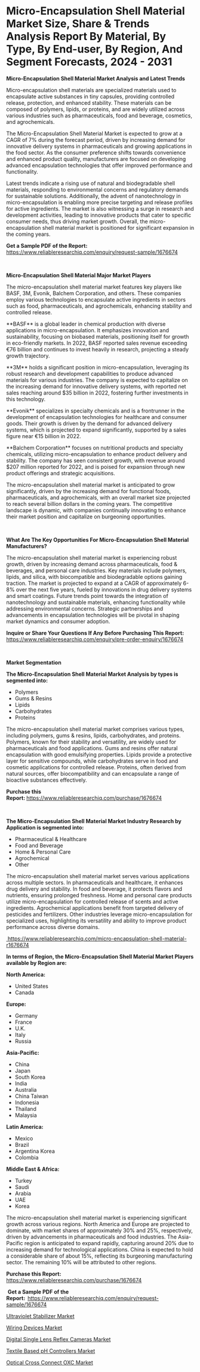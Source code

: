 <p><h1>Micro-Encapsulation Shell Material Market Size, Share & Trends Analysis Report By Material, By Type, By End-user, By Region, And Segment Forecasts, 2024 - 2031</h1></p><p><strong>Micro-Encapsulation Shell Material Market Analysis and Latest Trends</strong></p>
<p><p>Micro-encapsulation shell materials are specialized materials used to encapsulate active substances in tiny capsules, providing controlled release, protection, and enhanced stability. These materials can be composed of polymers, lipids, or proteins, and are widely utilized across various industries such as pharmaceuticals, food and beverage, cosmetics, and agrochemicals.</p><p>The Micro-Encapsulation Shell Material Market is expected to grow at a CAGR of 7% during the forecast period, driven by increasing demand for innovative delivery systems in pharmaceuticals and growing applications in the food sector. As the consumer preference shifts towards convenience and enhanced product quality, manufacturers are focused on developing advanced encapsulation technologies that offer improved performance and functionality.</p><p>Latest trends indicate a rising use of natural and biodegradable shell materials, responding to environmental concerns and regulatory demands for sustainable solutions. Additionally, the advent of nanotechnology in micro-encapsulation is enabling more precise targeting and release profiles for active ingredients. The market is also witnessing a surge in research and development activities, leading to innovative products that cater to specific consumer needs, thus driving market growth. Overall, the micro-encapsulation shell material market is positioned for significant expansion in the coming years.</p></p>
<p><strong>Get a Sample PDF of the Report:&nbsp;</strong> <a href="https://www.reliableresearchiq.com/enquiry/request-sample/1676674?utm_campaign=104&utm_medium=2&utm_source=Github&utm_content=ia&utm_term=30092024&utm_id=micro-encapsulation-shell-material">https://www.reliableresearchiq.com/enquiry/request-sample/1676674</a></p>
<p>&nbsp;</p>
<p><strong>Micro-Encapsulation Shell Material Major Market Players</strong></p>
<p><p>The micro-encapsulation shell material market features key players like BASF, 3M, Evonik, Balchem Corporation, and others. These companies employ various technologies to encapsulate active ingredients in sectors such as food, pharmaceuticals, and agrochemicals, enhancing stability and controlled release.</p><p>**BASF** is a global leader in chemical production with diverse applications in micro-encapsulation. It emphasizes innovation and sustainability, focusing on biobased materials, positioning itself for growth in eco-friendly markets. In 2022, BASF reported sales revenue exceeding €76 billion and continues to invest heavily in research, projecting a steady growth trajectory.</p><p>**3M** holds a significant position in micro-encapsulation, leveraging its robust research and development capabilities to produce advanced materials for various industries. The company is expected to capitalize on the increasing demand for innovative delivery systems, with reported net sales reaching around $35 billion in 2022, fostering further investments in this technology.</p><p>**Evonik** specializes in specialty chemicals and is a frontrunner in the development of encapsulation technologies for healthcare and consumer goods. Their growth is driven by the demand for advanced delivery systems, which is projected to expand significantly, supported by a sales figure near €15 billion in 2022.</p><p>**Balchem Corporation** focuses on nutritional products and specialty chemicals, utilizing micro-encapsulation to enhance product delivery and stability. The company has seen consistent growth, with revenue around $207 million reported for 2022, and is poised for expansion through new product offerings and strategic acquisitions.</p><p>The micro-encapsulation shell material market is anticipated to grow significantly, driven by the increasing demand for functional foods, pharmaceuticals, and agrochemicals, with an overall market size projected to reach several billion dollars in the coming years. The competitive landscape is dynamic, with companies continually innovating to enhance their market position and capitalize on burgeoning opportunities.</p></p>
<p>&nbsp;</p>
<p><strong>What Are The Key Opportunities For Micro-Encapsulation Shell Material Manufacturers?</strong></p>
<p><p>The micro-encapsulation shell material market is experiencing robust growth, driven by increasing demand across pharmaceuticals, food & beverages, and personal care industries. Key materials include polymers, lipids, and silica, with biocompatible and biodegradable options gaining traction. The market is projected to expand at a CAGR of approximately 6-8% over the next five years, fueled by innovations in drug delivery systems and smart coatings. Future trends point towards the integration of nanotechnology and sustainable materials, enhancing functionality while addressing environmental concerns. Strategic partnerships and advancements in encapsulation technologies will be pivotal in shaping market dynamics and consumer adoption.</p></p>
<p><strong>Inquire or Share Your Questions If Any Before Purchasing This Report:</strong> <a href="https://www.reliableresearchiq.com/enquiry/pre-order-enquiry/1676674?utm_campaign=104&utm_medium=2&utm_source=Github&utm_content=ia&utm_term=30092024&utm_id=micro-encapsulation-shell-material">https://www.reliableresearchiq.com/enquiry/pre-order-enquiry/1676674</a></p>
<p>&nbsp;</p>
<p><strong>Market Segmentation</strong></p>
<p><strong>The Micro-Encapsulation Shell Material Market Analysis by types is segmented into:</strong></p>
<p><ul><li>Polymers</li><li>Gums & Resins</li><li>Lipids</li><li>Carbohydrates</li><li>Proteins</li></ul></p>
<p><p>The micro-encapsulation shell material market comprises various types, including polymers, gums & resins, lipids, carbohydrates, and proteins. Polymers, known for their stability and versatility, are widely used for pharmaceuticals and food applications. Gums and resins offer natural encapsulation with good emulsifying properties. Lipids provide a protective layer for sensitive compounds, while carbohydrates serve in food and cosmetic applications for controlled release. Proteins, often derived from natural sources, offer biocompatibility and can encapsulate a range of bioactive substances effectively.</p></p>
<p><strong>Purchase this Report:&nbsp;</strong><a href="https://www.reliableresearchiq.com/purchase/1676674?utm_campaign=104&utm_medium=2&utm_source=Github&utm_content=ia&utm_term=30092024&utm_id=micro-encapsulation-shell-material">https://www.reliableresearchiq.com/purchase/1676674</a></p>
<p>&nbsp;</p>
<p><strong>The Micro-Encapsulation Shell Material Market Industry Research by Application is segmented into:</strong></p>
<p><ul><li>Pharmaceutical & Healthcare</li><li>Food and Beverage</li><li>Home & Personal Care</li><li>Agrochemical</li><li>Other</li></ul></p>
<p><p>The micro-encapsulation shell material market serves various applications across multiple sectors. In pharmaceuticals and healthcare, it enhances drug delivery and stability. In food and beverage, it protects flavors and nutrients, ensuring prolonged freshness. Home and personal care products utilize micro-encapsulation for controlled release of scents and active ingredients. Agrochemical applications benefit from targeted delivery of pesticides and fertilizers. Other industries leverage micro-encapsulation for specialized uses, highlighting its versatility and ability to improve product performance across diverse domains.</p></p>
<p><a href="https://www.reliableresearchiq.com/micro-encapsulation-shell-material-r1676674?utm_campaign=104&utm_medium=2&utm_source=Github&utm_content=ia&utm_term=30092024&utm_id=micro-encapsulation-shell-material">&nbsp;https://www.reliableresearchiq.com/micro-encapsulation-shell-material-r1676674</a></p>
<p><strong>In terms of Region, the Micro-Encapsulation Shell Material Market Players available by Region are:</strong></p>
<p>
    <p> <strong> North America: </strong>
        <ul>
            <li>United States</li>
            <li>Canada</li>
        </ul>
        </p> 
    <p> <strong> Europe: </strong>
        <ul>
            <li>Germany</li>
            <li>France</li>
            <li>U.K.</li>
            <li>Italy</li>
            <li>Russia</li>
        </ul>
        </p> 
    <p> <strong> Asia-Pacific: </strong>
        <ul>
            <li>China</li>
            <li>Japan</li>
            <li>South Korea</li>
            <li>India</li>
            <li>Australia</li>
            <li>China Taiwan</li>
            <li>Indonesia</li>
            <li>Thailand</li>
            <li>Malaysia</li>
        </ul>
        </p> 
    <p> <strong> Latin America: </strong>
        <ul>
            <li>Mexico</li>
            <li>Brazil</li>
            <li>Argentina Korea</li>
            <li>Colombia</li>
        </ul>
        </p> 
    <p> <strong> Middle East & Africa: </strong>
        <ul>
            <li>Turkey</li>
            <li>Saudi</li>
            <li>Arabia</li>
            <li>UAE</li>
            <li>Korea</li>
        </ul>
    </p>
    </p>
<p><p>The micro-encapsulation shell material market is experiencing significant growth across various regions. North America and Europe are projected to dominate, with market shares of approximately 30% and 25%, respectively, driven by advancements in pharmaceuticals and food industries. The Asia-Pacific region is anticipated to expand rapidly, capturing around 20% due to increasing demand for technological applications. China is expected to hold a considerable share of about 15%, reflecting its burgeoning manufacturing sector. The remaining 10% will be attributed to other regions.</p></p>
<p><strong>Purchase this Report: </strong><a href="https://www.reliableresearchiq.com/purchase/1676674?utm_campaign=104&utm_medium=2&utm_source=Github&utm_content=ia&utm_term=30092024&utm_id=micro-encapsulation-shell-material">https://www.reliableresearchiq.com/purchase/1676674</a></p>
<p>&nbsp;<strong>Get a Sample PDF of the Report:&nbsp;&nbsp;</strong><a href="https://www.reliableresearchiq.com/enquiry/request-sample/1676674?utm_campaign=104&utm_medium=2&utm_source=Github&utm_content=ia&utm_term=30092024&utm_id=micro-encapsulation-shell-material">https://www.reliableresearchiq.com/enquiry/request-sample/1676674</a></p>
<p><strong></strong></p>
<p><p><a href="https://github.com/darientvns/Market-Research-Report-List-1/blob/main/ultraviolet-stabilizer-market.md?utm_campaign=104&utm_medium=2&utm_source=Github&utm_content=ia&utm_term=30092024&utm_id=micro-encapsulation-shell-material">Ultraviolet Stabilizer Market</a></p><p><a href="https://www.linkedin.com/pulse/global-wiring-devices-industry-research-report-competitive-wnove?utm_campaign=104&utm_medium=2&utm_source=Github&utm_content=ia&utm_term=30092024&utm_id=micro-encapsulation-shell-material">Wiring Devices Market</a></p><p><a href="https://issuu.com/reportprime-2/docs/digital-single-lens-reflex-cameras-_afd0e61e82041a?utm_campaign=104&utm_medium=2&utm_source=Github&utm_content=ia&utm_term=30092024&utm_id=micro-encapsulation-shell-material">Digital Single Lens Reflex Cameras Market</a></p><p><a href="https://github.com/ardellegief/Market-Research-Report-List-1/blob/main/textile-based-ph-controllers-market.md?utm_campaign=104&utm_medium=2&utm_source=Github&utm_content=ia&utm_term=30092024&utm_id=micro-encapsulation-shell-material">Textile Based pH Controllers Market</a></p><p><a href="https://issuu.com/reportprime-2/docs/optical-cross-connect-oxc-market-si_8b8a64d005ab93?utm_campaign=104&utm_medium=2&utm_source=Github&utm_content=ia&utm_term=30092024&utm_id=micro-encapsulation-shell-material">Optical Cross Connect OXC Market</a></p></p>